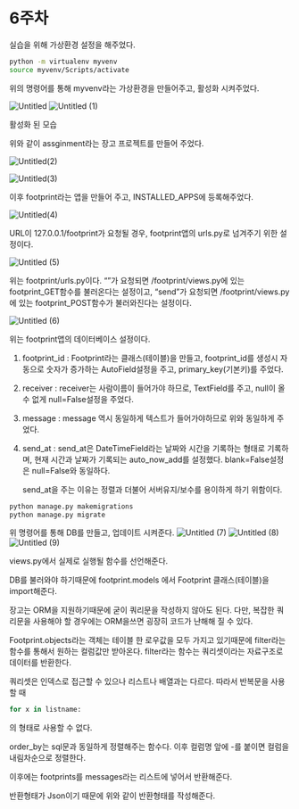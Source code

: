 # 6주차

실습을 위해 가상환경 설정을 해주었다.

```bash
python -m virtualenv myvenv
source myvenv/Scripts/activate
```

위의 명령어를 통해 myvenv라는 가상환경을 만들어주고, 활성화 시켜주었다.

![Untitled](https://user-images.githubusercontent.com/99241871/169217852-21d51617-c9a5-4199-b2bf-5b2b83cd2d6e.png) ![Untitled (1)](https://user-images.githubusercontent.com/99241871/169217862-60e6fdbe-53fd-4cba-a0c2-d7cd7eecee76.png)

활성화 된 모습





위와 같이 assginment라는 장고 프로젝트를 만들어 주었다.

![Untitled(2)](https://user-images.githubusercontent.com/99241871/169217877-ace557a4-7be2-47ea-92f5-1038caa3aab9.png)

![Untitled(3)](https://user-images.githubusercontent.com/99241871/169217891-20067a62-0765-4a4e-943f-1b3bd4c050d4.png)

이후 footprint라는 앱을 만들어 주고, INSTALLED_APPS에 등록해주었다.

![Untitled(4)](https://user-images.githubusercontent.com/99241871/169217903-675c63cc-1210-4bb9-bb27-56845659fd88.png)

URL이 127.0.0.1/footprint가 요청될 경우, footprint앱의 urls.py로 넘겨주기 위한 설정이다.

![Untitled (5)](https://user-images.githubusercontent.com/99241871/169217911-7b0b8fe5-dab4-4468-8bc4-be0960769a00.png)

위는 footprint/urls.py이다. “”가 요청되면 /footprint/views.py에 있는 footprint_GET함수를 불러온다는 설정이고, “send”가 요청되면 /footprint/views.py에 있는 footprint_POST함수가 불러와진다는 설정이다.

![Untitled (6)](https://user-images.githubusercontent.com/99241871/169217928-f35bd91c-c699-4e03-a91c-a812cbe5917e.png)

위는 footprint앱의 데이터베이스 설정이다.

1. footprint_id : Footprint라는 클래스(테이블)을 만들고, footprint_id를 생성시 자동으로 숫자가 증가하는 AutoField설정을 주고, primary_key(기본키)를 주었다.
2. receiver : receiver는 사람이름이 들어가야 하므로, TextField를 주고, null이 올 수 없게 null=False설정을 주었다.
3. message : message 역시 동일하게 텍스트가 들어가야하므로 위와 동일하게 주었다.
4. send_at : send_at은 DateTimeField라는 날짜와 시간을 기록하는 형태로 기록하며, 현재 시간과 날짜가 기록되는 auto_now_add를 설정했다. blank=False설정은 null=False와 동일하다.
    
    send_at을 주는 이유는 정렬과 더불어 서버유지/보수를 용이하게 하기 위함이다.
    

```bash
python manage.py makemigrations
python manage.py migrate
```

위 명령어를 통해 DB를 만들고, 업데이트 시켜준다.
![Untitled (7)](https://user-images.githubusercontent.com/99241871/169217958-42cf24f2-375a-4d74-97b4-e09e9daeb572.png)
![Untitled (8)](https://user-images.githubusercontent.com/99241871/169217965-a6a1f058-baec-444a-a1a0-7251c5cddb57.png)
![Untitled (9)](https://user-images.githubusercontent.com/99241871/169217981-e94a5ce5-e8ed-43f6-9fcb-7a9411c2123f.png)


views.py에서 실제로 실행될 함수를 선언해준다.

DB를 불러와야 하기때문에 footprint.models 에서 Footprint 클래스(테이블)을 import해준다.

장고는 ORM을 지원하기때문에 굳이 쿼리문을 작성하지 않아도 된다. 다만, 복잡한 쿼리문을 사용해야 할 경우에는 ORM을쓰면 굉장히 코드가 난해해 질 수 있다.

Footprint.objects라는 객체는 테이블 한 로우값을 모두 가지고 있기때문에 filter라는 함수를 통해서 원하는 컬럼값만 받아온다. filter라는 함수는 쿼리셋이라는 자료구조로 데이터를 반환한다.

쿼리셋은 인덱스로 접근할 수 있으나 리스트나 배열과는 다르다. 따라서 반복문을 사용할 때 

```bash
for x in listname:
```

의 형태로 사용할 수 없다.

order_by는 sql문과 동일하게 정렬해주는 함수다. 이후 컬럼명 앞에 -를 붙이면 컬럼을 내림차순으로 정렬한다. 

이후에는 footprints를 messages라는 리스트에 넣어서 반환해준다.

반환형태가 Json이기 때문에 위와 같이 반환형태를 작성해준다.
